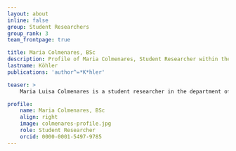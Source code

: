 ```yaml
---
layout: about
inline: false
group: Student Researchers
group_rank: 3
team_frontpage: true

title: Maria Colmenares, BSc
description: Profile of Maria Colmenares, Student Researcher within the Infrastructure Group.
lastname: Köhler
publications: 'author^=*K*hler'

teaser: >
    Maria Luisa Colmenares is a student researcher in the department of Water and Climate Risk (WCR) of the Institute for Environmental Studies (IVM) at Vrije Universiteit Amsterdam.

profile:
    name: Maria Colmenares, BSc
    align: right
    image: colmenares-profile.jpg
    role: Student Researcher
    orcid: 0000-0001-5497-9785
---
```



